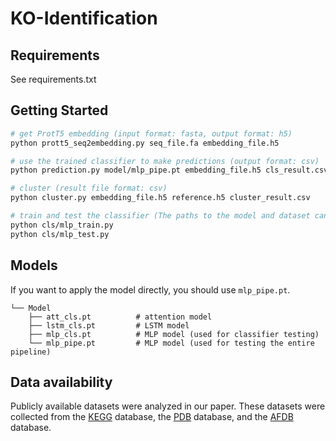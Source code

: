 # KO-Identification

## Requirements
See requirements.txt

## Getting Started
```sh
# get ProtT5 embedding (input format: fasta, output format: h5)
python prott5_seq2embedding.py seq_file.fa embedding_file.h5

# use the trained classifier to make predictions (output format: csv)
python prediction.py model/mlp_pipe.pt embedding_file.h5 cls_result.csv

# cluster (result file format: csv)
python cluster.py embedding_file.h5 reference.h5 cluster_result.csv

# train and test the classifier (The paths to the model and dataset can be modified in the python file)
python cls/mlp_train.py
python cls/mlp_test.py
```
## Models
If you want to apply the model directly, you should use `mlp_pipe.pt`.

```
└── Model
    ├── att_cls.pt          # attention model
    ├── lstm_cls.pt         # LSTM model
    ├── mlp_cls.pt          # MLP model (used for classifier testing)
    └── mlp_pipe.pt         # MLP model (used for testing the entire pipeline)
```

## Data availability
Publicly available datasets were analyzed in our paper. These datasets were collected from the [KEGG](https://www.kegg.jp/) database, the [PDB](https://www.rcsb.org/) database, and the [AFDB](https://alphafold.ebi.ac.uk/) database.
